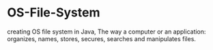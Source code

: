 # OS-File-System
creating OS file system in Java, The way a computer or an application: organizes, names, stores, secures, searches and manipulates files.

